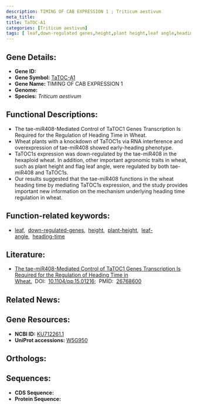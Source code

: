 ```yaml
---
description: TIMING OF CAB EXPRESSION 1 ; Triticum aestivum
meta_title:
title: TaTOC-A1
categories: [Triticum aestivum]
tags: [ leaf,down-regulated genes,height,plant height,leaf angle,heading time ]
---
```


## Gene Details:
- **Gene ID:** []()
- **Gene Symbol:** <u>TaTOC-A1</u>
- **Gene Name:** TIMING OF CAB EXPRESSION 1
- **Genome:** []()
- **Species:** *Triticum aestivum*

## Functional Descriptions:
   - The tae-miR408-Mediated Control of TaTOC1 Genes Transcription Is Required for the Regulation of Heading Time in Wheat.
   - Wheat plants with a knockdown of TaTOC1s via RNA interference and overexpression of tae-miR408 showed early-heading phenotype.
   - TaTOC1s expression was down-regulated by the tae-miR408 in the hexaploid wheat. In addition, other important agronomic traits in wheat, such as plant height and flag leaf angle, were regulated by both tae-miR408 and TaTOC1s.
   - Our results suggested that the tae-miR408 functions in the wheat heading time by mediating TaTOC1s expression, and the study provides important new information on the mechanism underlying heading time regulation in wheat.

## Function-related keywords:
   - [leaf](/tags/leaf/),&nbsp;&nbsp;[down-regulated-genes](/tags/down-regulated-genes/),&nbsp;&nbsp;[height](/tags/height/),&nbsp;&nbsp;[plant-height](/tags/plant-height/),&nbsp;&nbsp;[leaf-angle](/tags/leaf-angle/),&nbsp;&nbsp;[heading-time](/tags/heading-time/)

## Literature:
   - [The tae-miR408-Mediated Control of TaTOC1 Genes Transcription Is Required for the Regulation of Heading Time in Wheat.](https://doi.org/10.1104/pp.15.01216)&nbsp;&nbsp;DOI:&nbsp;&nbsp;[10.1104/pp.15.01216](https://doi.org/10.1104/pp.15.01216);&nbsp;&nbsp;PMID:&nbsp;&nbsp;[26768600](https://pubmed.ncbi.nlm.nih.gov/26768600/)

## Related News:

## Gene Resources:
- **NCBI ID:**  [KU712261.1](https://www.ncbi.nlm.nih.gov/gene/?term=KU712261.1)
- **UniProt accessions:**  [W5G950](https://www.uniprot.org/uniprotkb/W5G950/entry)

## Orthologs:

## Sequences:
- **CDS Sequence:**
- **Protein Sequence:**
